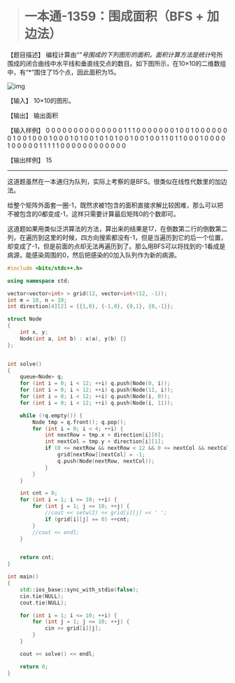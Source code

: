 > # 一本通-1359：围成面积（BFS + 加边法）

【题目描述】
编程计算由“*”号围成的下列图形的面积。面积计算方法是统计*号所围成的闭合曲线中水平线和垂直线交点的数目。如下图所示，在10×10的二维数组中，有“*”围住了15个点，因此面积为15。

![img](http://ybt.ssoier.cn:8088/pic/1359.gif)

【输入】
10×10的图形。

【输出】
输出面积

【输入样例】
0 0 0 0 0 0 0 0 0 0
0 0 0 0 1 1 1 0 0 0
0 0 0 0 1 0 0 1 0 0
0 0 0 0 0 1 0 0 1 0
0 0 1 0 0 0 1 0 1 0
0 1 0 1 0 1 0 0 1 0
0 1 0 0 1 1 0 1 1 0
0 0 1 0 0 0 0 1 0 0
0 0 0 1 1 1 1 1 0 0
0 0 0 0 0 0 0 0 0 0

【输出样例】
15

-----

这道题虽然在一本通归为队列，实际上考察的是BFS。很类似在线性代数里的加边法。

给整个矩阵外面套一圈-1，既然求被1包含的面积直接求解比较困难，那么可以把不被包含的0都变成-1，这样只需要计算最后矩阵0的个数即可。

这道题如果用类似泛洪算法的方法，算出来的结果是17，在倒数第二行的倒数第二列，在遍历到这里的时候，四方向搜索都没有-1，但是当遍历到它的后一个位置，却变成了-1，但是前面的点却无法再遍历到了。那么用BFS可以将找到的-1看成是病源，能感染周围的0，然后把感染的0加入队列作为新的病源。

```c++
#include <bits/stdc++.h>

using namespace std;

vector<vector<int> > grid(12, vector<int>(12, -1));
int m = 10, n = 10;
int direction[4][2] = {{1,0}, {-1,0}, {0,1}, {0,-1}};

struct Node
{
	int x, y;
	Node(int a, int b) : x(a), y(b) {}
};


int solve()
{
	queue<Node> q;
	for (int i = 0; i < 12; ++i) q.push(Node(0, i));
	for (int i = 0; i < 12; ++i) q.push(Node(11, i));
	for (int i = 0; i < 12; ++i) q.push(Node(i, 0));
	for (int i = 0; i < 12; ++i) q.push(Node(i, 11));

	while (!q.empty()) {
		Node tmp = q.front(); q.pop();
		for (int i = 0; i < 4; ++i) {
			int nextRow = tmp.x + direction[i][0];
			int nextCol = tmp.y + direction[i][1];
			if (0 <= nextRow && nextRow < 12 && 0 <= nextCol && nextCol < 12 && grid[nextRow][nextCol] == 0) {
				grid[nextRow][nextCol] = -1;
				q.push(Node(nextRow, nextCol));
			}
		}
	}

	int cnt = 0;
	for (int i = 1; i <= 10; ++i) {
		for (int j = 1; j <= 10; ++j) {
		    //cout << setw(2) << grid[i][j] << ' ';
			if (grid[i][j] == 0) ++cnt;
		}
		//cout << endl;
	}


	return cnt;
}

int main()
{
	std::ios_base::sync_with_stdio(false);
	cin.tie(NULL);
	cout.tie(NULL);

	for (int i = 1; i <= 10; ++i) {
		for (int j = 1; j <= 10; ++j) {
			cin >> grid[i][j];
		}
	}

	cout << solve() << endl;

	return 0;
}
```

